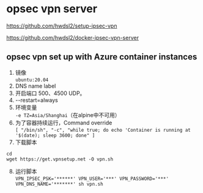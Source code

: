# opsec vpn server

https://github.com/hwdsl2/setup-ipsec-vpn

https://github.com/hwdsl2/docker-ipsec-vpn-server

## opsec vpn set up with Azure container instances
1. 镜像\
```ubuntu:20.04```
2. DNS name label
3. 开启端口 500、4500 UDP。
4. --restart=always
5. 环境变量 \
```-e TZ=Asia/Shanghai```（在alpine中不可用）
6. 为了容器持续运行，Command override\
```[ "/bin/sh", "-c", "while true; do echo 'Container is running at '$(date); sleep 3600; done" ]```
7. 下载脚本
```
cd
wget https://get.vpnsetup.net -O vpn.sh
```
8. 运行脚本\
```VPN_IPSEC_PSK='******' VPN_USER='***' VPN_PASSWORD='***' VPN_DNS_NAME='*******' sh vpn.sh```


